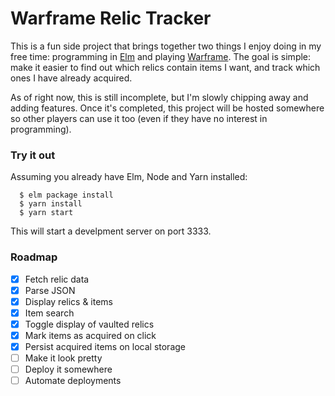 # Warframe Relic Tracker

This is a fun side project that brings together two things I enjoy doing in my free time: programming in [Elm](http://elm-lang.org/) and playing [Warframe](https://www.warframe.com/). The goal is simple: make it easier to find out which relics contain items I want, and track which ones I have already acquired.

As of right now, this is still incomplete, but I'm slowly chipping away and adding features. Once it's completed, this project will be hosted somewhere so other players can use it too (even if they have no interest in programming).

### Try it out

Assuming you already have Elm, Node and Yarn installed:

      $ elm package install
      $ yarn install
      $ yarn start

This will start a develpment server on port 3333.

### Roadmap
- [x] Fetch relic data
- [x] Parse JSON
- [x] Display relics & items
- [x] Item search
- [x] Toggle display of vaulted relics
- [x] Mark items as acquired on click
- [x] Persist acquired items on local storage
- [ ] Make it look pretty
- [ ] Deploy it somewhere
- [ ] Automate deployments
